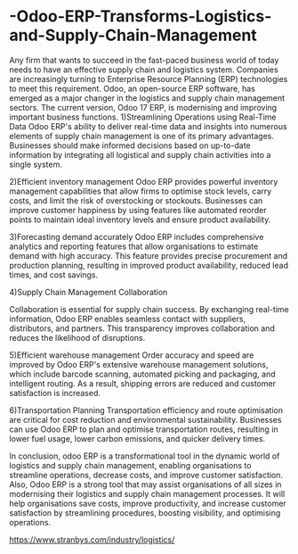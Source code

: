 # -Odoo-ERP-Transforms-Logistics-and-Supply-Chain-Management
Any firm that wants to succeed in the fast-paced business world of today needs to have an effective supply chain and logistics system. Companies are increasingly turning to Enterprise Resource Planning (ERP) technologies to meet this requirement. Odoo, an open-source ERP software, has emerged as a major changer in the logistics and supply chain management sectors. The current version, Odoo 17 ERP, is modernising and improving important business functions.
1)Streamlining Operations using Real-Time Data
Odoo ERP's ability to deliver real-time data and insights into numerous elements of supply chain management is one of its primary advantages. Businesses should make informed decisions based on up-to-date information by integrating all logistical and supply chain activities into a single system.

2)Efficient inventory management
Odoo ERP provides powerful inventory management capabilities that allow firms to optimise stock levels, carry costs, and limit the risk of overstocking or stockouts. Businesses can improve customer happiness by using features like automated reorder points to maintain ideal inventory levels and ensure product availability.

3)Forecasting demand accurately
Odoo ERP includes comprehensive analytics and reporting features that allow organisations to estimate demand with high accuracy. This feature provides precise procurement and production planning, resulting in improved product availability, reduced lead times, and cost savings.

4)Supply Chain Management Collaboration

Collaboration is essential for supply chain success. By exchanging real-time information, Odoo ERP enables seamless contact with suppliers, distributors, and partners. This transparency improves collaboration and reduces the likelihood of disruptions.

5)Efficient warehouse management
   Order accuracy and speed are improved by Odoo ERP's extensive warehouse management solutions, which include barcode scanning, automated picking and packaging, and intelligent routing. As a result, shipping errors are reduced and customer satisfaction is increased.
   
6)Transportation Planning
Transportation efficiency and route optimisation are critical for cost reduction and environmental sustainability. Businesses can use Odoo ERP to plan and optimise transportation routes, resulting in lower fuel usage, lower carbon emissions, and quicker delivery times.

In conclusion, odoo ERP is a transformational tool in the dynamic world of logistics and supply chain management, enabling organisations to streamline operations, decrease costs, and improve customer satisfaction. Also, Odoo ERP is a strong tool that may assist organisations of all sizes in modernising their logistics and supply chain management processes. It will help organisations save costs, improve productivity, and increase customer satisfaction by streamlining procedures, boosting visibility, and optimising operations.

https://www.stranbys.com/industry/logistics/

